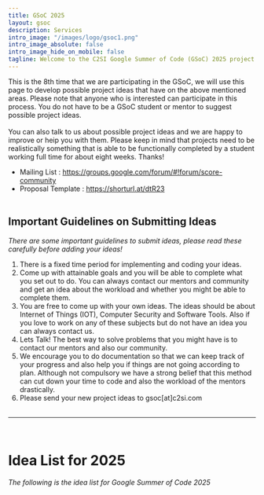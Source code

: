```yaml
---
title: GSoC 2025
layout: gsoc
description: Services
intro_image: "/images/logo/gsoc1.png"
intro_image_absolute: false
intro_image_hide_on_mobile: false
tagline: Welcome to the C2SI Google Summer of Code (GSoC) 2025 project ideas page. 
---
```


This is the 8th time that we are participating in the GSoC, we will use this page to develop possible project ideas that have on the above mentioned areas. Please note that anyone who is interested can participate in this process. You do not have to be a GSoC student or mentor to suggest possible project ideas.
<br><br>
You can also talk to us about possible project ideas and we are happy to improve or heip you with them. Please keep in mind that projects need to be realistically something that is able to be functionally completed by a student working full time for about eight weeks. Thanks!

* Mailing List
: <https://groups.google.com/forum/#!forum/score-community>
* Proposal Template
: <a href="https://shorturl.at/dtR23" target="_blank">https://shorturl.at/dtR23</a>
<br><br>


## Important Guidelines on Submitting Ideas

*There are some important guidelines to submit ideas, please read these carefully before adding your ideas!*

1. There is a fixed time period for implementing and coding your ideas.
2. Come up with attainable goals and you will be able to complete what you set out to do. You can always contact our mentors and community and get an idea about the workload and whether you might be able to complete them.
3. You are free to come up with your own ideas. The ideas should be about Internet of Things (IOT), Computer Security and Software Tools. Also if you love to work on any of these subjects but do not have an idea you can always contact us.
4. Lets Talk! The best way to solve problems that you might have is to contact our mentors and also our community.
5. We encourage you to do documentation so that we can keep track of your progress and also help you if things are not going according to plan. Although not compulsory we have a strong belief that this method can cut down your time to code and also the workload of the mentors drastically.
6. Please send your new project ideas to gsoc[at]c2si.com
<br><br>

---------------------------

<br>

# Idea List for 2025
*The following is the idea list for Google Summer of Code 2025*




